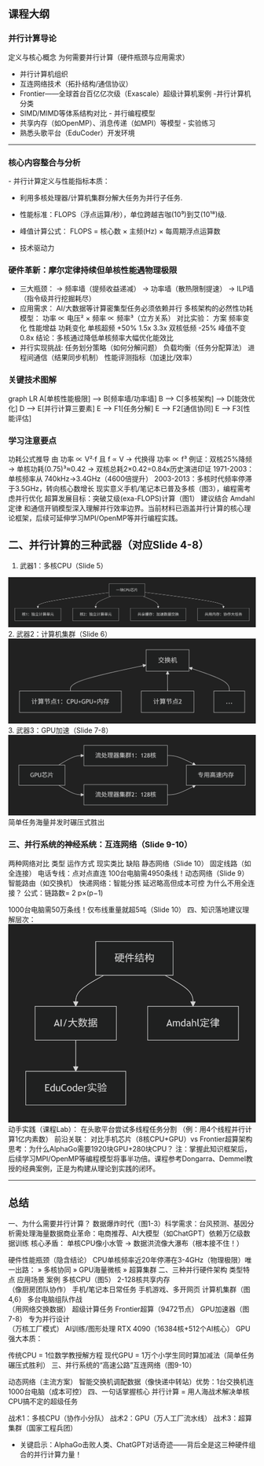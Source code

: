 ## 课程大纲​​
### 并行计算导论​​
 定义与核心概念
 为何需要并行计算（硬件瓶颈与应用需求）
-  ​​并行计算机组织​​
- 互连网络技术（拓扑结构/通信协议）
- ​​Frontier​​——全球首台百亿亿次级（Exascale）超级计算机案例
​- ​并行计算机分类​​
- SIMD/MIMD等体系结构对比
​​- 并行编程模型​​
- 共享内存（如OpenMP）、消息传递（如MPI）等模型
​​- 实验练习​​
- 熟悉头歌平台（EduCoder）开发环境

---
### 核心内容整合与分析
​- ​并行计算定义与性能指标​​本质：

- 利用​​多核处理器/计算机集群​​分解大任务为并行子任务.

- 性能标准：​​FLOPS​​（浮点运算/秒），单位跨越吉咖(10⁹)到艾(10¹⁸)级.

- 峰值计算公式：
FLOPS = 核心数 × 主频(Hz) × 每周期浮点运算数

- ​技术驱动力

### ​硬件革新​​：摩尔定律持续但单核性能遇物理极限

- ​三大瓶颈​​：
→ 频率墙（提频收益递减）
→ 功率墙（散热限制提速）
→ ILP墙（指令级并行挖掘耗尽）
- ​应用需求​​：
AI/大数据等计算密集型任务必须依赖并行
​​多核架构的必然性​
​​功耗模型​​：
功率 ∝ 电压² × 频率 ∝ 频率³（立方关系）
​​对比实验​​：
方案	频率变化	性能增益	功耗变化
单核超频	+50%	1.5x	3.3x
双核低频	-25%	峰值不变	0.8x
​​结论​​：多核通过降低单核频率大幅优化能效比
- ​并行实现挑战​:
任务划分策略（如何分解问题）
负载均衡（任务分配算法）
进程间通信（结果同步机制）
性能评测指标（加速比/效率）
### 关键技术图解
graph LR
A[单核性能极限] --> B[频率墙/功率墙] 
B --> C[多核架构] --> D[能效优化]
D --> E[并行计算三要素]
E --> F1[任务分解]
E --> F2[通信协同]
E --> F3[性能评估]
### 学习注意要点
​​功耗公式推导​
由 功率 ∝ V²·f 且 f ∝ V → 代换得 功率 ∝ f³
例证：双核25%降频 → 单核功耗(0.75)³≈0.42 → 双核总耗2×0.42=0.84x
​​历史演进印证​
1971-2003：单核频率从 ​​740kHz→3.4GHz​​（4600倍提升）
2003-2013：多核时代频率​​停滞于3.5GHz​​，转向核心数增长
​​现实意义​​
手机/笔记本已普及多核（图3），编程需考虑并行优化
超算发展目标：突破​​艾级(exa-FLOPS)​​计算（图1）
建议结合 ​​Amdahl定律​​ 和 ​​通信开销模型​​ 深入理解并行效率边界。当前材料已涵盖并行计算的核心理论框架，后续可延伸学习MPI/OpenMP等并行编程实践。
## 二、并行计算的三种武器​​（对应Slide 4-8）
1. 武器1：多核CPU（Slide 5）

![alt text](image.png)
2. 武器2：计算机集群（Slide 6）
![alt text](image-4.png)
3. 武器3：GPU加速（Slide 7-8）
![alt text](image-5.png)
简单任务海量并发时碾压式胜出
### 三、并行系统的神经系统：互连网络​​（Slide 9-10）
两种网络对比
类型	运作方式	现实类比	缺陷
​​静态网络​​（Slide 10）	固定线路（如全连接）	电话专线：点对点直连	100台电脑需4950条线！
​​动态网络​​（Slide 9）	智能路由（如交换机）	快递网络：智能分拣	延迟略高但成本可控
​​为什么不用全连接​​？
公式：链路数= 
2
p×(p−1)
​
 
 1000台电脑需50万条线！仅布线重量就超5吨（Slide 10）
​​四、知识落地建议​​
​​理解层次​​：
![alt text](image-6.png)
​​动手实践​​（课程Lab）：
在​​头歌平台​​尝试多线程任务分割
（例：用4个线程并行计算1亿内素数）
​​前沿关联​​：
对比手机芯片（8核CPU+GPU）vs Frontier超算架构
思考：为什么AlphaGo需要1920块GPU+280块CPU？
注：掌握此知识框架后，后续学习MPI/OpenMP等编程模型将事半功倍。课程参考Dongarra、Demmel教授的经典案例，正是为构建从理论到实践的闭环。

------
## 总结
一、为什么需要并行计算？​​
​​数据爆炸时代​​（图1-3）
​​科学需求​​：台风预测、基因分析需处理海量数据
​​商业革命​​：电商推荐、AI大模型（如ChatGPT）依赖万亿级数据训练
​​核心矛盾​​：
单核CPU像小水管 → 数据洪流像大瀑布（根本接不住！）

​​硬件性能瓶颈​​（隐含结论）
CPU单核频率近20年停滞在3-4GHz（物理极限）
​​唯一出路​​：
» 多核协同 » GPU海量微核 » 超算集群
​​二、三种并行硬件架构​​
​​类型​​	​​特点​​	​​应用场景​​	​​案例​​
​​多核CPU​​（图5）	2-128核共享内存<br>（像厨房团队协作）	手机/笔记本日常任务	手机游戏、多开网页
​​计算机集群​​（图4,6）	多台电脑组队作战<br>（用网络交换数据）	超级计算任务	Frontier超算（9472节点）
​​GPU加速器​​（图7-8）	专为并行设计<br>（万核工厂模式）	AI训练/图形处理	RTX 4090（16384核+512个AI核心）
​​GPU强大本质​​：

传统CPU = 1位数学教授解方程
现代GPU = 1万个小学生同时算加减法（简单任务碾压式胜利）
​​三、并行系统的“高速公路”​​
​​互连网络​​（图9-10）

​​动态网络​​（主流方案）
智能交换机调配数据（像快递中转站）
​​优势​​：1台交换机连1000台电脑（成本可控）
​​四、一句话掌握核心​​
​​并行计算 = 用人海战术解决单核CPU搞不定的超级任务​​

战术1：​​多核CPU​​（协作小分队）
战术2：​​GPU​​（万人工厂流水线）
战术3：​​超算集群​​（国家工程兵团）
- ​​关键启示​​：AlphaGo击败人类、ChatGPT对话奇迹——背后全是这三种硬件组合的并行计算力量！


